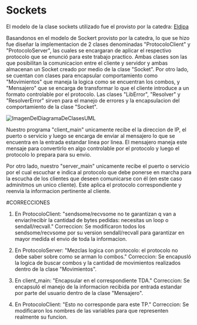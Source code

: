 # Sockets

El modelo de la clase sockets utilizado fue el provisto por la catedra: [Eldipa](https://github.com/eldipa/sockets-en-cpp)

Basandonos en el modelo de Sockert provisto por la catedra, lo que se hizo fue diseñar la implementacion de 2 clases denominadas "ProtocoloClient" y "ProtocoloServer", las cuales se encargaran de aplicar el respectivo protocolo que se enunció para este trabajo practico. Ambas clases son las que posibilitan la comunicacion entre el cliente y servidor y ambas almacenan un Socket creado por medio de la clase "Socket".
Por otro lado, se cuentan con clases para encapsular comportamiento como "Movimientos" que maneja la logica como se encuentran los combos, y "Mensajero" que se encarga de transformar lo que el cliente introduce a un formato controlable por el protocolo. Las clases "LibError", "Resolver" y "ResolverError" sirven para el manejo de errores y la encapsulacion del comportamiento de la clase "Socket".

![ImagenDelDiagramaDeClasesUML](/docs/ClassDiagramSocket.png)


Nuestro programa "client_main" unicamente recibe el la direccion de IP, el puerto o servicio y luego se encarga de enviar al mensajero lo que se encuentra en la entrada estandar linea por linea. El mensajero maneja este mensaje para convertirlo en algo controlable por el protocolo y luego el protocolo lo prepara para su envio.

Por otro lado, nuestro "server_main" unicamente recibe el puerto o servicio por el cual escuchar e indica al protocolo que debe ponerse en marcha para la escucha de los clientes que deseen comunicarse con él (en este caso adminitmos un unico cliente). Este aplica el protocolo correspondiente y reenvia la informacion pertinente al cliente.

#CORRECCIONES
1) En ProtocoloClient: "sendsome/recvsome no te garantizan q van a enviar/recibir la cantidad de bytes pedidas: necesitas un loop o sendall/recvall."
   Correccion: Se modificaron todos los sendsome/recvsome por su version sendall/recvall para garantizar en mayor medida el envio de toda la informacion.

3) En ProtocoloServer: "Mezclas logica con protocolo: el protocolo no debe saber sobre como se arman lo combos."
   Correccion: Se encapusló la logica de buscar combos y la cantidad de movimientos realizados dentro de la clase "Movimientos".

5) En client_main: "Encapsular en el correspondiente TDA."
   Correccion: Se encapsuló el manejo de la informacion recibida por entrada estandar por parte del usuario dentro de la clase "Mensajero".

7) En ProtocoloClient: "Esto no corresponde para este TP."
   Correccion: Se modificaron los nombres de las variables para que representen realmente su funcion.
